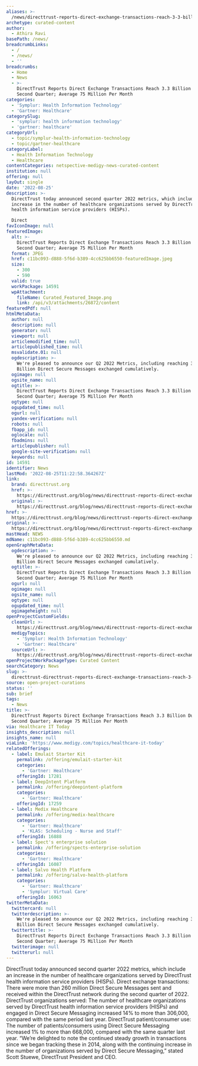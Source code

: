 ```yaml
---
aliases: >-
  /news/directtrust-reports-direct-exchange-transactions-reach-3-3-billion-during-second-quarter-average-75-million-per-month
archetype: curated-content
author:
  - Athira Ravi
basePath: /news/
breadcrumbLinks:
  - /
  - /news/
  - ''
breadcrumbs:
  - Home
  - News
  - >-
    DirectTrust Reports Direct Exchange Transactions Reach 3.3 Billion During
    Second Quarter; Average 75 Million Per Month
categories:
  - 'Symplur: Health Information Technology'
  - 'Gartner: Healthcare'
categorySlug:
  - 'symplur: health information technology'
  - 'gartner: healthcare'
categoryUrl:
  - topic/symplur-health-information-technology
  - topic/gartner-healthcare
categoryLabel:
  - Health Information Technology
  - Healthcare
contentCategories: netspective-medigy-news-curated-content
institution: null
offering: null
layOut: single
date: '2022-08-25'
description: >-
  DirectTrust today announced second quarter 2022 metrics, which include an
  increase in the number of healthcare organizations served by DirectTrust
  health information service providers (HISPs).

  Direct 
favIconImage: null
featuredImage:
  alt: >-
    DirectTrust Reports Direct Exchange Transactions Reach 3.3 Billion During
    Second Quarter; Average 75 Million Per Month
  format: JPEG
  href: c11bc093-d888-5f6d-b389-4cc625bb6550-featuredImage.jpeg
  size:
    - 300
    - 590
  valid: true
  workPackage: 14591
  wpAttachment:
    fileName: Curated_Featured_Image.png
    link: /api/v3/attachments/26872/content
featuredPdf: null
htmlMetaData:
  author: null
  description: null
  generator: null
  viewport: null
  articlemodified_time: null
  articlepublished_time: null
  msvalidate.01: null
  ogdescription: >-
    We're pleased to announce our Q2 2022 Metrics, including reaching 3.3
    Billion Direct Secure Messages exchanged cumulatively.
  ogimage: null
  ogsite_name: null
  ogtitle: >-
    DirectTrust Reports Direct Exchange Transactions Reach 3.3 Billion During
    Second Quarter; Average 75 Million Per Month
  ogtype: null
  ogupdated_time: null
  ogurl: null
  yandex-verification: null
  robots: null
  fbapp_id: null
  oglocale: null
  fbadmins: null
  articlepublisher: null
  google-site-verification: null
  keywords: null
id: 14591
identifier: News
lastMod: '2022-08-25T11:22:58.364267Z'
link:
  brand: directtrust.org
  href: >-
    https://directtrust.org/blog/news/directtrust-reports-direct-exchange-transactions-reach-3-3-billion-during-second-quarter
  original: >-
    https://directtrust.org/blog/news/directtrust-reports-direct-exchange-transactions-reach-3-3-billion-during-second-quarter
href: >-
  https://directtrust.org/blog/news/directtrust-reports-direct-exchange-transactions-reach-3-3-billion-during-second-quarter
original: >-
  https://directtrust.org/blog/news/directtrust-reports-direct-exchange-transactions-reach-3-3-billion-during-second-quarter
mastHead: NEWS
mdName: c11bc093-d888-5f6d-b389-4cc625bb6550.md
openGraphMetaData:
  ogdescription: >-
    We're pleased to announce our Q2 2022 Metrics, including reaching 3.3
    Billion Direct Secure Messages exchanged cumulatively.
  ogtitle: >-
    DirectTrust Reports Direct Exchange Transactions Reach 3.3 Billion During
    Second Quarter; Average 75 Million Per Month
  ogurl: null
  ogimage: null
  ogsite_name: null
  ogtype: null
  ogupdated_time: null
  ogimageheight: null
openProjectCustomFields:
  cleanUrl: >-
    https://directtrust.org/blog/news/directtrust-reports-direct-exchange-transactions-reach-3-3-billion-during-second-quarter
  medigyTopics:
    - 'Symplur: Health Information Technology'
    - 'Gartner: Healthcare'
  sourceUrl: >-
    https://directtrust.org/blog/news/directtrust-reports-direct-exchange-transactions-reach-3-3-billion-during-second-quarter
openProjectWorkPackageType: Curated Content
searchCategory: News
slug: >-
  directtrust-directtrust-reports-direct-exchange-transactions-reach-3-3-billion-during-second-quarter-average-75-million-per-month
source: open-project-curations
status: ''
sub: brief
tags:
  - News
title: >-
  DirectTrust Reports Direct Exchange Transactions Reach 3.3 Billion During
  Second Quarter; Average 75 Million Per Month
via: Healthcare IT Today
insights_description: null
insights_name: null
viaLink: 'https://www.medigy.com/topics/healthcare-it-today'
relatedOfferings:
  - label: Emulait Starter Kit
    permalink: /offering/emulait-starter-kit
    categories:
      - 'Gartner: Healthcare'
    offeringId: 17281
  - label: DeepIntent Platform
    permalink: /offering/deepintent-platform
    categories:
      - 'Gartner: Healthcare'
    offeringId: 17259
  - label: Medix Healthcare
    permalink: /offering/medix-healthcare
    categories:
      - 'Gartner: Healthcare'
      - 'KLAS: Scheduling - Nurse and Staff'
    offeringId: 16888
  - label: Spect's enterprise solution
    permalink: /offering/spects-enterprise-solution
    categories:
      - 'Gartner: Healthcare'
    offeringId: 16087
  - label: Salvo Health Platform
    permalink: /offering/salvo-health-platform
    categories:
      - 'Gartner: Healthcare'
      - 'Symplur: Virtual Care'
    offeringId: 16063
twitterMetaData:
  twittercard: null
  twitterdescription: >-
    We're pleased to announce our Q2 2022 Metrics, including reaching 3.3
    Billion Direct Secure Messages exchanged cumulatively.
  twittertitle: >-
    DirectTrust Reports Direct Exchange Transactions Reach 3.3 Billion During
    Second Quarter; Average 75 Million Per Month
  twitterimage: null
  twitterurl: null
---
```

<p>DirectTrust today announced second quarter 2022 metrics, which include an increase in the number of healthcare organizations served by DirectTrust health information service providers (HISPs).
Direct exchange transactions: There were more than 260 million Direct Secure Messages sent and received within the DirectTrust network during the second quarter of 2022. DirectTrust organizations served: The number of healthcare organizations served by DirectTrust health information service providers (HISPs) and engaged in Direct Secure Messaging increased 14% to more than 306,000, compared with the same period last year.
DirectTrust patient/consumer use: The number of patients/consumers using Direct Secure Messaging increased 1% to more than 668,000, compared with the same quarter last year.
“We’re delighted to note the continued steady growth in transactions since we began tracking these in 2014, along with the continuing increase in the number of organizations served by Direct Secure Messaging,” stated Scott Stuewe, DirectTrust President and CEO.</p>